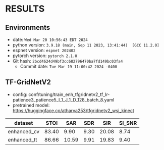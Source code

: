 <!-- Generated by ./scripts/utils/show_enh_score.sh -->
# RESULTS
## Environments
- date: `Wed Mar 20 10:56:43 EDT 2024`
- python version: `3.9.18 (main, Sep 11 2023, 13:41:44)  [GCC 11.2.0]`
- espnet version: `espnet 202402`
- pytorch version: `pytorch 2.1.0`
- Git hash: `2bcd4624d49bf3cc682796470ba7fd149bc03fa4`
  - Commit date: `Tue Mar 19 11:00:42 2024 -0400`


## TF-GridNetV2

- config: conf/tuning/train_enh_tfgridnetv2_tf_lr-patience3_patience5_I_1_J_1_D_128_batch_8.yaml
- pretrained model: https://huggingface.co/atharva253/tfgridnetv2_wsj_kinect

|dataset|STOI|SAR|SDR|SIR|SI_SNR|
|---|---|---|---|---|---|
|enhanced_cv|83.40|9.90|9.30|20.08|8.74|
|enhanced_tt|86.66|10.59|9.91|19.83|9.40|

